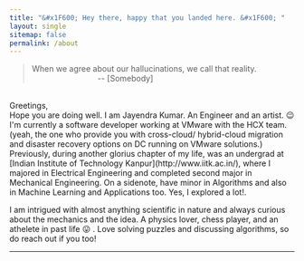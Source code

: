 ```yaml
---
title: "&#x1F600; Hey there, happy that you landed here. &#x1F600; "
layout: single
sitemap: false
permalink: /about
---
```

> When we agree about our hallucinations, we call that reality.<br>&emsp;&emsp;&emsp;&emsp;&emsp;&emsp;&emsp;&emsp; -- [Somebody]

<br>
Greetings,<br>
Hope you are doing well. I am Jayendra Kumar. An Engineer and an artist. &#x1F609; I'm currently a software developer working at VMware with the HCX team. (yeah, the one who provide you with cross-cloud/ hybrid-cloud migration and disaster recovery options on DC running on VMware solutions.) Previously, during another glorius chapter of my life, was an undergrad at [Indian Institute of Technology Kanpur](http://www.iitk.ac.in/), where I majored in Electrical Engineering and completed second major in Mechanical Engineering. On a sidenote, have minor in Algorithms and also in Machine Learning and Applications too. Yes, I explored a lot!. 

I am intrigued with almost anything scientific in nature and always curious about the mechanics and the idea. A physics lover, chess player, and an athelete in past life &#x1F61B; . Love solving puzzles and discussing algorithms, so do reach out if you too!

***
